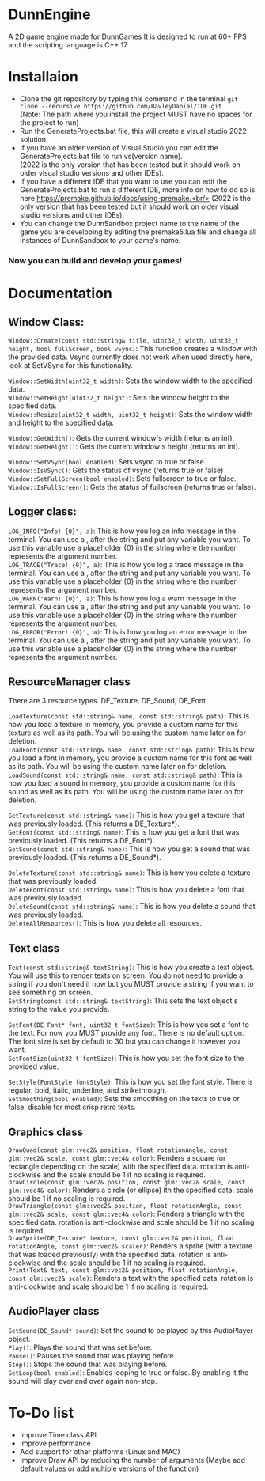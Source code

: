 # DunnEngine
A 2D game engine made for DunnGames
It is designed to run at 60+ FPS and the scripting language is C++ 17

# Installaion
- Clone the git repository by typing this command in the terminal
```git clone --recursive https://github.com/BavleyDanial/TDE.git```<br/> (Note: The path where you install the project MUST have no spaces for the project to run)
- Run the GenerateProjects.bat file, this will create a visual studio 2022 solution.
- If you have an older version of Visual Studio you can edit the GenerateProjects.bat file to run vs(version name).<br/>
  (2022 is the only version that has been tested but it should work on older visual studio versions and other IDEs).
- If you have a different IDE that you want to use you can edit the GenerateProjects.bat to run a different IDE, more info on how to do so is here https://premake.github.io/docs/using-premake.<br/>
  (2022 is the only version that has been tested but it should work on older visual studio versions and other IDEs).
- You can change the DunnSandbox project name to the name of the game you are developing by editing the premake5.lua file and change all instances of DunnSandbox to your game's name.
### Now you can build and develop your games!

 # Documentation
   ## Window Class:
   ```Window::Create(const std::string& title, uint32_t width, uint32_t height, bool fullScreen, bool vSync)```: This function creates a window with the provided data. Vsync currently does not work when used directly here, look at SetVSync for this functionality.<br/>
   
   ```Window::SetWidth(uint32_t width)```: Sets the window width to the specified data.<br/>
   ```Window::SetHeight(uint32_t height)```: Sets the window height to the specified data. <br/>
   ```Window::Resize(uint32_t width, uint32_t height)```: Sets the window width and height to the specified data.<br/>
   
   ```Window::GetWidth()```: Gets the current window's width (returns an int).<br/>
   ```Window::GetHeight()```: Gets the current window's height (returns an int).<br/>

  ```Window::SetVSync(bool enabled)```: Sets vsync to true or false.<br/>
  ```Window::IsVSync()```: Gets the status of vsync (returns true or false)<br/>
  ```Window::SetFullScreen(bool enabled)```: Sets fullscreen to true or false.<br/>
  ```Window::IsFullScreen()```: Gets the status of fullscreen (returns true or false).<br/>

  ## Logger class:
   ```LOG_INFO("Info! {0}", a)```: This is how you log an info message in the terminal. You can use a , after the string and put any variable you want. To use this variable use a placeholder {0} in the string where the number represents the argument number.<br/>
   ```LOG_TRACE("Trace! {0}", a)```: This is how you log a trace message in the terminal. You can use a , after the string and put any variable you want. To use this variable use a placeholder {0} in the string where the number represents the argument number.<br/>
   ```LOG_WARN("Warn! {0}", a)```: This is how you log a warn message in the terminal. You can use a , after the string and put any variable you want. To use this variable use a placeholder {0} in the string where the number represents the argument number.<br/>
   ```LOG_ERROR("Error! {0}", a)```: This is how you log an error message in the terminal. You can use a , after the string and put any variable you want. To use this variable use a placeholder {0} in the string where the number represents the argument number.<br/>
   
  ## ResourceManager class
  
  There are 3 resource types. DE_Texture, DE_Sound, DE_Font
  
  ```LoadTexture(const std::string& name, const std::string& path)```: This is how you load a texture in memory, you provide a custom name for this texture as well as its path. You will be using the custom name later on for deletion.<br/> 
  ```LoadFont(const std::string& name, const std::string& path)```: This is how you load a font in memory,  you provide a custom name for this font as well as its path. You will be using the custom name later on for deletion.<br/>
  ```LoadSound(const std::string& name, const std::string& path)```: This is how you load a sound in memory,  you provide a custom name for this sound as well as its path. You will be using the custom name later on for deletion.<br/>

  ```GetTexture(const std::string& name)```: This is how you get a texture that was previously loaded. (This returns a DE_Texture*).<br/>
  ```GetFont(const std::string& name)```: This is how you get a font that was previously loaded. (This returns a DE_Font*).<br/>
  ```GetSound(const std::string& name)```: This is how you get a sound that was previously loaded. (This returns a DE_Sound*).<br/>

  ```DeleteTexture(const std::string& name)```: This is how you delete a texture that was previously loaded.<br/>
  ```DeleteFont(const std::string& name)```: This is how you delete a font that was previously loaded.<br/>
  ```DeleteSound(const std::string& name)```: This is how you delete a sound that was previously loaded.<br/>
  ```DeleteAllResources()```: This is how you delete all resources.<br/>

  ## Text class
  ```Text(const std::string& textString)```: This is how you create a text object. You will use this to render texts on screen. You do not need to provide a string if you don't need it now but you MUST provide a string if you want to see something on screen.<br/>
  ```SetString(const std::string& textString)```: This sets the text object's string to the value you provide.<br/>
  
  ```SetFont(DE_Font* font, uint32_t fontSize)```: This is how you set a font to the text. For now you MUST provide any font. There is no default option. The font size is set by default to 30 but you can change it however you want.<br/>
  ```SetFontSize(uint32_t fontSize)```: This is how you set the font size to the provided value.<br/>
  
  ```SetStyle(FontStyle fontStyle)```: This is how you set the font style. There is regular, bold, italic, underline, and strikethrough.<br/>
  ```SetSmoothing(bool enabled)```: Sets the smoothing on the texts to true or false. disable for most crisp retro texts.<br/>

  ## Graphics class
  ```DrawQuad(const glm::vec2& position, float rotationAngle, const glm::vec2& scale, const glm::vec4& color)```: Renders a square (or rectangle depending on the scale) with the specified data. rotation is anti-clockwise and the scale should be 1 if no scaling is required.<br/>
  ```DrawCircle(const glm::vec2& position, const glm::vec2& scale, const glm::vec4& color)```: Renders a circle (or ellipse) ith the specified data. scale should be 1 if no scaling is required.<br/>
  ```DrawTriangle(const glm::vec2& position, float rotationAngle, const glm::vec2& scale, const glm::vec4& color)```: Renders a triangle with the specified data. rotation is anti-clockwise and scale should be 1 if no scaling is required.<br/>
  ```DrawSprite(DE_Texture* texture, const glm::vec2& position, float rotationAngle, const glm::vec2& scaler)```: Renders a sprite (with a texture that was loaded previously) with the specified data. rotation is anti-clockwise and the scale should be 1 if no scaling is required.<br/>
  ```Print(Text& text, const glm::vec2& position, float rotationAngle, const glm::vec2& scale)```: Renders a text with the specified data. rotation is anti-clockwise and scale should be 1 if no scaling is required.<br/>

  ## AudioPlayer class
  ```SetSound(DE_Sound* sound)```: Set the sound to be played by this AudioPlayer object.<br/>
  ```Play()```: Plays the sound that was set before.<br/>
  ```Pause()```: Pauses the sound that was playing before. <br/>
  ```Stop()```: Stops the sound that was playing before.<br/>
  ```SetLoop(bool enabled)```: Enables looping to true or false. By enabling it the sound will play over and over again non-stop.<br/>

# To-Do list
- Improve Time class API
- Improve performance
- Add support for other platforms (Linux and MAC)
- Improve Draw API by reducing the number of arguments (Maybe add default values or add multiple versions of the function)
